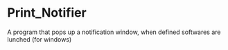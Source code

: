# Print_Notifier
A program that pops up a notification window, when defined softwares are lunched (for windows)
